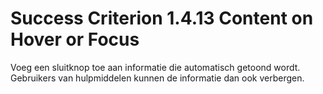 # Success Criterion 1.4.13 Content on Hover or Focus

Voeg een sluitknop toe aan informatie die automatisch getoond wordt. Gebruikers van hulpmiddelen kunnen de informatie dan ook verbergen.
